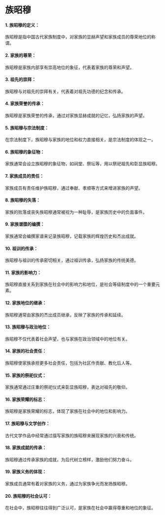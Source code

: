 # 族昭穆
 
 #### 1. 族昭穆的定义：

族昭穆是指中国古代家族制度中，对家族的显赫声望和家族成员的尊荣地位的称谓。

#### 2. 家族的尊荣：

族昭穆是家族内部享有崇高地位的象征，代表着家族的尊荣和声望。

#### 3. 祖先的崇拜：

族昭穆与对祖先的崇拜有关，代表着对祖先功德的纪念和传承。

#### 4. 家族荣誉的传承：

族昭穆是家族荣誉的传承，通过对家族显赫成就的记忆，弘扬家族的声望。

#### 5. 族昭穆与宗法制度：

在宗法制度下，族昭穆与家族的地位和权力直接相关，是宗法制度的体现之一。

#### 6. 族昭穆的象征物：

家族通常会设立族昭穆的象征物，如祠堂、祭坛等，用以祭祀祖先和彰显族昭穆。

#### 7. 家族成员的责任：

家族成员有责任维护族昭穆，通过奉献、孝顺等方式来增进家族的声望。

#### 8. 族昭穆的失落：

家族的败落或丧失族昭穆通常被视为一种耻辱，是家族历史中的负面事件。

#### 9. 家族谱牒的编撰：

家族通常会编撰家谱来记录族昭穆，记载家族的辉煌历史和杰出成就。

#### 10. 祖训的传承：
族昭穆与祖训的传承密切相关，通过祖训传承，弘扬家族的传统美德。


#### 11. 家族的影响力：
族昭穆直接关系到家族在社会中的影响力和地位，是社会等级制度中的一个重要元素。


#### 12. 家族地位的继承：
族昭穆通常由家族的杰出成员继承，反映了家族的传承和延续。


#### 13. 族昭穆与政治地位：
族昭穆不仅代表着社会声望，也与家族在政治领域中的地位有关。


#### 14. 家族的社会责任：
族昭穆使家族承担更多社会责任，包括为社区作贡献、教化后人等。


#### 15. 家族的祭祀仪式：
家族通常通过庄重的祭祀仪式来彰显族昭穆，表达对祖先的敬仰。


#### 16. 家族荣耀的标志：
族昭穆是家族荣耀的标志，体现了家族在社会中的地位和影响力。


#### 17. 族昭穆与文学创作：
古代文学作品中经常通过描写家族的族昭穆来展现家族的兴衰和传统。


#### 18. 家族成就的传承：
族昭穆通过传承家族的成就，为后代树立榜样，激励他们努力奋斗。


#### 19. 家族义务的体现：
家族成员通常有着对家族的义务，通过为家族争光而发扬族昭穆。


#### 20. 族昭穆的社会认可：
在社会中，族昭穆往往得到广泛认可，是家族在社会中赢得尊重和地位的象征。